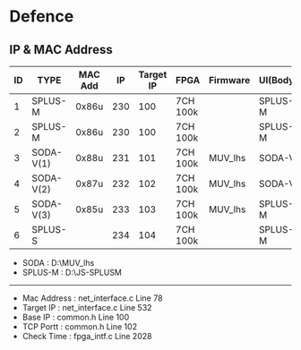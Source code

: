 # Defence

IP & MAC Address
--
|ID|TYPE| MAC Add | IP | Target IP | FPGA | Firmware | UI(Body) |  ETC |
|---|---|---|---|---|---|---|---|---|
|1|SPLUS-M| 0x86u | 230 | 100 |7CH 100k||SPLUS-M|Portable|
|2|SPLUS-M| 0x86u | 230 | 100 |7CH 100k||SPLUS-M|ENV Test|
|3|SODA-V(1)| 0x88u | 231 | 101 |7CH 100k |MUV_lhs|SODA-V||
|4|SODA-V(2)| 0x87u| 232 | 102 |7CH 100k |MUV_lhs|SODA-V||
|5|SODA-V(3)| 0x85u | 233 | 103 |7CH 100k |MUV_lhs|SPLUS-M| SW Only |
|6|SPLUS-S| | 234 | 104 |7CH 100k  || SPLUS-M | 6CH |



* SODA    : D:\MUV_lhs
* SPLUS-M : D:\JS-SPLUSM

***

* Mac Address : net_interface.c   Line 78
* Target IP   : net_interface.c   Line 532
* Base IP     : common.h          Line 100
* TCP Portt    : common.h          Line 102
* Check Time  : fpga_intf.c       Line 2028

